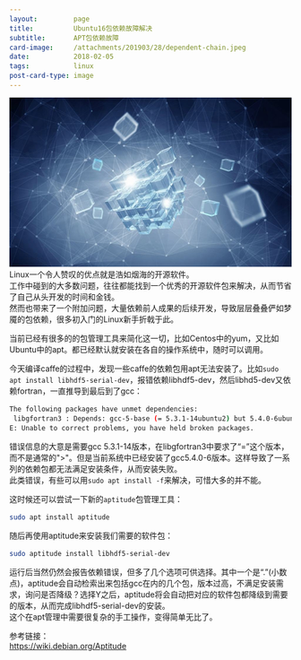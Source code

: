 ```yaml
---
layout:         page
title:          Ubuntu16包依赖故障解决
subtitle:       APT包依赖故障
card-image:		/attachments/201903/28/dependent-chain.jpeg
date:           2018-02-05
tags:           linux
post-card-type: image
---
```

![](/attachments/201903/28/dependent-chain.jpeg)  
Linux一个令人赞叹的优点就是浩如烟海的开源软件。  
工作中碰到的大多数问题，往往都能找到一个优秀的开源软件包来解决，从而节省了自己从头开发的时间和金钱。  
然而也带来了一个附加问题，大量依赖前人成果的后续开发，导致层层叠叠俨如梦魇的包依赖，很多初入门的Linux新手折戟于此。  

当前已经有很多的的包管理工具来简化这一切，比如Centos中的yum，又比如Ubuntu中的apt。都已经默认就安装在各自的操作系统中，随时可以调用。  

今天编译caffe的过程中，发现一些caffe的依赖包用apt无法安装了。比如`sudo apt install libhdf5-serial-dev`，报错依赖libhdf5-dev，然后libhd5-dev又依赖fortran，一直推导到最后到了gcc：
```bash
The following packages have unmet dependencies:
 libgfortran3 : Depends: gcc-5-base (= 5.3.1-14ubuntu2) but 5.4.0-6ubuntu1~16.04.6 is to be installed
E: Unable to correct problems, you have held broken packages.
```
错误信息的大意是需要gcc 5.3.1-14版本，在libgfortran3中要求了“=”这个版本，而不是通常的">"。但是当前系统中已经安装了gcc5.4.0-6版本。这样导致了一系列的依赖包都无法满足安装条件，从而安装失败。  
此类错误，有些可以用`sudo apt install -f`来解决，可惜大多的并不能。  

这时候还可以尝试一下新的`aptitude`包管理工具：  
```bash
sudo apt install aptitude
```
随后再使用aptitude来安装我们需要的软件包：  
```bash
sudo aptitude install libhdf5-serial-dev
```
运行后当然仍然会报告依赖错误，但多了几个选项可供选择。其中一个是“.”(小数点)，aptitude会自动检索出来包括gcc在内的几个包，版本过高，不满足安装需求，询问是否降级？选择Y之后，aptitude将会自动把对应的软件包都降级到需要的版本，从而完成libhdf5-serial-dev的安装。  
这个在apt管理中需要很复杂的手工操作，变得简单无比了。  

参考链接：  
<https://wiki.debian.org/Aptitude>
